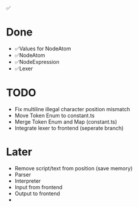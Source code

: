 ✅

# Done
- ✅Values for NodeAtom
- ✅NodeAtom
- ✅NodeExpression
- ✅Lexer

# TODO
- Fix multiline illegal character position mismatch
- Move Token Enum to constant.ts
- Merge Token Enum and Map (constant.ts)
- Integrate lexer to frontend (seperate branch)

# Later
- Remove script/text from position (save memory)
- Parser
- Interpreter
- Input from frontend
- Output to frontend
- 